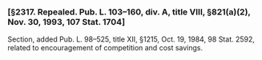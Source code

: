 ### [§2317. Repealed. Pub. L. 103–160, div. A, title VIII, §821(a)(2), Nov. 30, 1993, 107 Stat. 1704] ###

Section, added Pub. L. 98–525, title XII, §1215, Oct. 19, 1984, 98 Stat. 2592, related to encouragement of competition and cost savings.